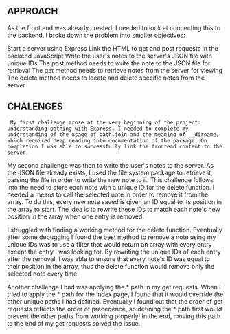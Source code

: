 ## APPROACH
  
  As the front end was already created, I needed to look at connecting this to the backend. I broke down the problem into smaller objectives:

Start a server using Express
Link the HTML to get and post requests in the backend JavaScript
Write the user's notes to the server's JSON file with unique IDs
The post method needs to write the note to the JSON file for retrieval
The get method needs to retrieve notes from the server for viewing
The delete method needs to locate and delete specific notes from the server

## CHALENGES

     My first challenge arose at the very beginning of the project: understanding pathing with Express. I needed to complete my understanding of the usage of path.join and the meaning of __dirname, which required deep reading into documentation of the package. On completion I was able to successfully link the frontend content to the server.

My second challenge was then to write the user's notes to the server. As the JSON file already exists, I used the file system package to retrieve it, parsing the file in order to write the new note to it. This challenge follows into the need to store each note with a unique ID for the delete function. I needed a means to call the selected note in order to remove it from the array. To do this, every new note saved is given an ID equal to its position in the array to start. The idea is to rewrite these IDs to match each note's new position in the array when one entry is removed.

I struggled with finding a working method for the delete function. Eventually after some debugging I found the best method to remove a note using my unique IDs was to use a filter that would return an array with every entry except the entry I was looking for. By rewriting the unique IDs of each entry after the removal, I was able to ensure that every note's ID was equal to their position in the array, thus the delete function would remove only the selected note every time.

Another challenge I had was applying the * path in my get requests. When I tried to apply the * path for the index page, I found that it would override the other unique paths I had defined. Eventually I found out that the order of get requests reflects the order of precedence, so defining the * path first would prevent the other paths from working properly! In the end, moving this path to the end of my get requests solved the issue.